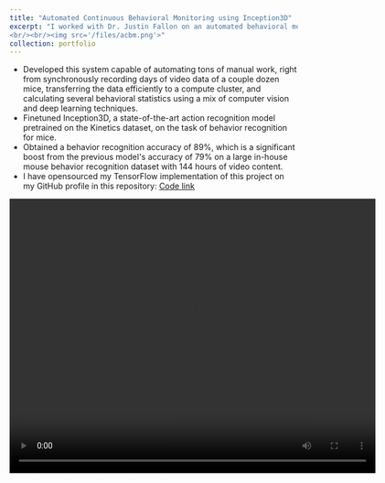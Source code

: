 ```yaml
---
title: "Automated Continuous Behavioral Monitoring using Inception3D"
excerpt: "I worked with Dr. Justin Fallon on an automated behavioral monitoring system to complement research in diagnosing neuromotor diseases.
<br/><br/><img src='/files/acbm.png'>"
collection: portfolio
---
```


* Developed this system capable of automating tons of manual work, right from synchronously recording days of video data of a couple dozen mice, transferring the data efficiently to a compute cluster, and calculating several behavioral statistics using a mix of computer vision and deep learning techniques.
* Finetuned Inception3D, a state-of-the-art action recognition model pretrained on the Kinetics dataset, on the task of behavior recognition for mice.
* Obtained a behavior recognition accuracy of 89%, which is a significant boost from the previous model's accuracy of 79% on a large in-house mouse behavior recognition dataset with 144 hours of video content.
* I have opensourced my TensorFlow implementation of this project on my GitHub profile in this repository: [Code link](https://github.com/vijayvee/behavior-recognition)

<video width="640" height="480" controls autoplay loop>
  <source src="/files/output_behav.mp4" type="video/mp4">
Your browser does not support the video tag.
</video>
